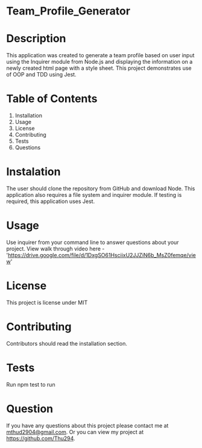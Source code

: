 # Team_Profile_Generator

# Description
This application was created to generate a team profile based on user input using the Inquirer module from Node.js and displaying the information on a newly created html page with a style sheet. This project demonstrates use of OOP and TDD using Jest.

# Table of Contents
1. Installation
2. Usage
3. License
4. Contributing
5. Tests
6. Questions

# Instalation
The user should clone the repository from GitHub and download Node. This application also requires a file system and inquirer module. If testing is required, this application uses Jest.

# Usage
Use inquirer from your command line to answer questions about your project. View walk through video here - 'https://drive.google.com/file/d/1DxgSO61HsciixU2JJZiN6b_MsZ0femqe/view'

# License
This project is license under MIT

# Contributing
Contributors should read the installation section.

# Tests
Run npm test to run

# Question
If you have any questions about this project please contact me at mthud2904@gmail.com. Or you can view my project at https://github.com/Thu294.

